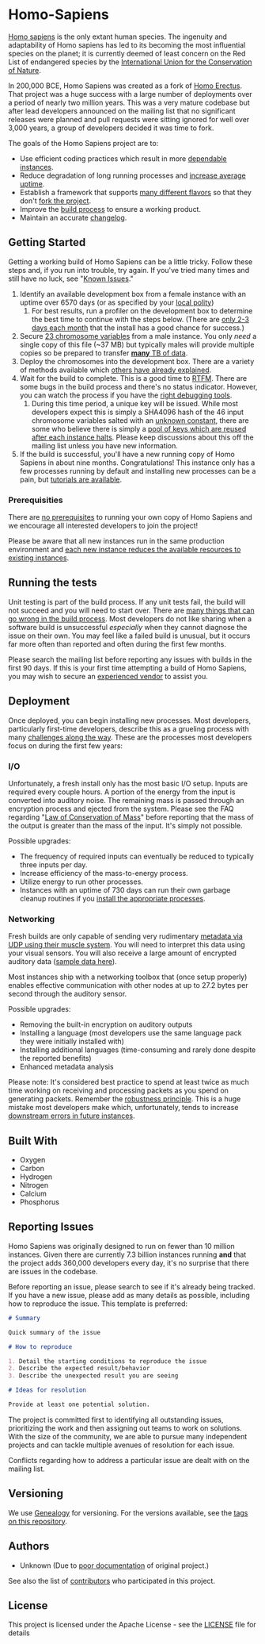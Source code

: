 # Homo-Sapiens

[Homo sapiens](https://en.wikipedia.org/wiki/Homo_sapiens) is the only extant human species. The ingenuity and adaptability of Homo sapiens has led to its becoming the most influential species on the planet; it is currently deemed of least concern on the Red List of endangered species by the [International Union for the Conservation of Nature](https://en.wikipedia.org/wiki/International_Union_for_Conservation_of_Nature).

In 200,000 BCE, Homo Sapiens was created as a fork of [Homo Erectus](https://en.wikipedia.org/wiki/Homo_erectus). That project was a huge success with a large number of deployments over a period of nearly two million years. This was a very mature codebase but after lead developers announced on the mailing list that no significant releases were planned and pull requests were sitting ignored for well over 3,000 years, a group of developers decided it was time to fork.

The goals of the Homo Sapiens project are to:

* Use efficient coding practices which result in more [dependable instances](https://en.wikipedia.org/wiki/Mental_health).
* Reduce degradation of long running processes and [increase average uptime](https://en.wikipedia.org/wiki/Anti-aging_movement).
* Establish a framework that supports [many different flavors](https://en.wikipedia.org/wiki/Diversity) so that they don't [fork the project](https://en.wikipedia.org/wiki/Human_extinction).
* Improve the [build process](https://en.wikipedia.org/wiki/Pregnancy) to ensure a working product.
* Maintain an accurate [changelog](https://en.wikipedia.org/wiki/History).

## Getting Started

Getting a working build of Homo Sapiens can be a little tricky. Follow these steps and, if you run into trouble, try again. If you've tried many times and still have no luck, see "[Known Issues](https://en.wikipedia.org/wiki/Complications_of_pregnancy)." 

1. Identify an available development box from a female instance with an uptime over 6570 days (or as specified by your [local polity](https://en.wikipedia.org/wiki/Age_of_consent))
    1. For best results, run a profiler on the development box to determine the best time to continue with the steps below. (There are [only 2-3 days each month](https://en.wikipedia.org/wiki/Ovulation) that the install has a good chance for success.)  
2. Secure [23 chromosome variables](https://en.wikipedia.org/wiki/Sperm) from a male instance. You only *need* a single copy of this file (~37 MB) but typically males will provide multiple copies so be prepared to transfer [**many** TB of data](https://www.youtube.com/watch?v=Zcc7h0GAAas).
3. Deploy the chromosomes into the development box. There are a variety of methods available which [others have already explained](https://www.reddit.com/r/AskReddit/comments/1b4zc1/sex_ed_teachers_of_reddit_what_is_the/).
4. Wait for the build to complete. This is a good time to [RTFM](https://smile.amazon.com/What-Expect-When-Youre-Expecting/dp/0761148574). There are some bugs in the build process and there's no status indicator. However, you can watch the process if you have the [right debugging tools](https://www.google.com/search?tbm=isch&as_q=ultrasound+pregnancy).
    1. During this time period, a unique key will be issued. While most developers expect this is simply a SHA4096 hash of the 46 input chromosome variables salted with an [unknown constant](https://en.wikipedia.org/wiki/Dimensionless_physical_constant), there are some who believe there is simply a [pool of keys which are reused after each instance halts](https://en.wikipedia.org/wiki/Reincarnation). Please keep discussions about this off the mailing list unless you have new information.
5. If the build is successful, you'll have a new running copy of Homo Sapiens in about nine months. Congratulations! This instance only has a few processes running by default and installing new processes can be a pain, but [tutorials are available](https://smile.amazon.com/Baby-Book-Revised-Everything-Parenting/dp/0316198269).

### Prerequisities

There are [no prerequisites](http://www.un.org/en/development/desa/population/theme/rights/) to running your own copy of Homo Sapiens and we encourage all interested developers to join the project! 

Please be aware that all new instances run in the same production environment and [each new instance reduces the available resources to existing instances](https://en.wikipedia.org/wiki/Carrying_capacity#Humans).

## Running the tests

Unit testing is part of the build process. If any unit tests fail, the build will not succeed and you will need to start over. There are [many things that can go wrong in the build process](https://www.verywell.com/making-sense-of-miscarriage-statistics-2371721). Most developers do not like sharing when a software build is unsuccessful *especially* when they cannot diagnose the issue on their own. You may feel like a failed build is unusual, but it occurs far more often than reported and often during the first few months.

Please search the mailing list before reporting any issues with builds in the first 90 days. If this is your first time attempting a build of Homo Sapiens, you may wish to secure an [experienced vendor](https://en.wikipedia.org/wiki/Obstetrics_and_gynaecology) to assist you. 

## Deployment

Once deployed, you can begin installing new processes. Most developers, particularly first-time developers, describe this as a grueling process with many [challenges along the way](https://smile.amazon.com/Go-F-Sleep-Adam-Mansbach/dp/145584165X). These are the processes most developers focus on during the first few years:

### I/O

Unfortunately, a fresh install only has the most basic I/O setup. Inputs are required every couple hours. A portion of the energy from the input is converted into auditory noise. The remaining mass is passed through an encryption process and ejected from the system. Please see the FAQ regarding "[Law of Conservation of Mass](https://en.wikipedia.org/wiki/Conservation_of_mass)" before reporting that the mass of the output is greater than the mass of the input. It's simply not possible.

Possible upgrades:

* The frequency of required inputs can eventually be reduced to typically three inputs per day.
* Increase efficiency of the mass-to-energy process.
* Utilize energy to run other processes.
* Instances with an uptime of 730 days can run their own garbage cleanup routines if you [install the appropriate processes](https://www.youtube.com/watch?v=kibLz0qK1LU).

### Networking

Fresh builds are only capable of sending very rudimentary [metadata via UDP using their muscle system](https://en.wikipedia.org/wiki/Nonverbal_communication). You will need to interpret this data using your visual sensors. You will also receive a large amount of encrypted auditory data ([sample data here](https://www.youtube.com/watch?v=OCJq4re2d-0)).

Most instances ship with a networking toolbox that (once setup properly) enables effective communication with other nodes at up to 27.2 bytes per second through the auditory sensor.

Possible upgrades:

* Removing the built-in encryption on auditory outputs
* Installing a language (most developers use the same language pack they were initially installed with)
* Installing additional languages (time-consuming and rarely done despite the reported benefits)
* Enhanced metadata analysis

Please note: It's considered best practice to spend at least twice as much time working on receiving and processing packets as you spend on generating packets. Remember the [robustness principle](https://en.wikipedia.org/wiki/Robustness_principle). This is a huge mistake most developers make which, unfortunately, tends to increase [downstream errors in future instances](http://www.imdb.com/title/tt0387808/).

## Built With

* Oxygen
* Carbon
* Hydrogen
* Nitrogen
* Calcium
* Phosphorus

## Reporting Issues

Homo Sapiens was originally designed to run on fewer than 10 million instances. Given there are currently 7.3 billion instances running **and** that the project adds 360,000 developers every day, it's no surprise that there are issues in the codebase.

Before reporting an issue, please search to see if it's already being tracked. If you have a new issue, please add as many details as possible, including how to reproduce the issue. This template is preferred:

```markdown
# Summary

Quick summary of the issue

# How to reproduce

1. Detail the starting conditions to reproduce the issue
2. Describe the expected result/behavior
3. Describe the unexpected result you are seeing

# Ideas for resolution

Provide at least one potential solution.
```

The project is committed first to identifying all outstanding issues, prioritizing the work and then assigning out teams to work on solutions. With the size of the community, we are able to pursue many independent projects and can tackle multiple avenues of resolution for each issue.

Conflicts regarding how to address a particular issue are dealt with on the mailing list.

## Versioning

We use [Genealogy](https://en.wikipedia.org/wiki/Genealogy) for versioning. For the versions available, see the [tags on this repository](https://github.com/the-universe/Homo-Sapiens/tags). 

## Authors

* Unknown (Due to [poor documentation](https://github.com/the-universe/Homo-Erectus) of original project.)

See also the list of [contributors](https://github.com/the-universe/Homo-Sapiens/contributors) who participated in this project.

## License

This project is licensed under the Apache License - see the [LICENSE](LICENSE) file for details
